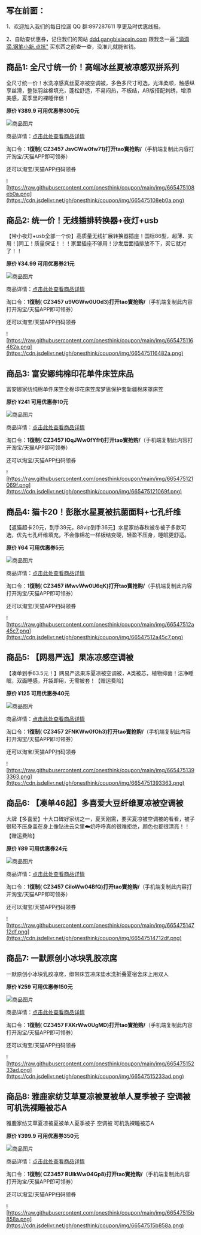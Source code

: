 ## 写在前面：

1、欢迎加入我们的每日捡漏 QQ 群:897287611 享更及时优惠线报。

2、自助查优惠券，记住我们的网站 [ddd.gangbixiaoxin.com](https://ddd.gangbixiaoxin.com) 跟我念一遍 ["滴滴滴.钢笔小新.点抗"](https://ddd.gangbixiaoxin.com) 买东西之前查一查，没准儿就能省钱。

## 商品1: 全尺寸统一价！高端冰丝夏被凉感双拼系列

全尺寸统一价！水洗凉感真丝夏凉被空调被，多色多尺寸可选，光泽柔顺，触感纵享丝滑，整张羽丝棉填充，蓬松舒适，不易闷热，不板结，AB版搭配刺绣，增添美感，夏季里的裸睡伴侣！

**原价 ¥389.9 可用优惠券300元**

![商品图片](https://img.alicdn.com/i4/2217015303373/O1CN0110ZE3M1amstFKyqDL_!!2217015303373.jpg)

商品详情：[点击此处查看商品详情](https://s.click.taobao.com/t?e=m%3D2%26s%3DZo%2BoLPPi1UFw4vFB6t2Z2ueEDrYVVa64XoO8tOebS%2BfLWlSKdGSYDvXm5CdLeTQrt4hWD5k2kjPWbLW7uhxyboGvCrJWHk1%2FTyVl44vrPmd3miNKHWpinpVm%2FOAUUFw71qrpxiwMoCNxc1AtbZGVSy%2BDdG0Dzbzwb7muR1g1ROLNEPXytV9ALoS4zvCRUrquFdySDq37c86ZgiAeUOaHiQMmsTblJUuHr6ZFMZyHRiy8Yk68S2d4InJg259OU7enMbcld9eEMBwbkJ5QxPS2Ci%2FKfJmqgrYAfWsUjZoD5RBNWz%2F98DHeiO%2BlhJbP%2FObLDseal0NfMDXJpWvVCAyWdKJn5AyUbPoV&amp;union_lens=lensId:TAPI@1716811013@213cc544_1183_18fb9e91e6c_14f3@01)

淘口令：**1復制( CZ3457 JsvCWw0fw71)打开tao寳抢购/**（手机端复制此内容打开淘宝/天猫APP即可领券）</p>

还可以淘宝/天猫APP扫码领券

![https://raw.githubusercontent.com/onesthink/coupon/main/img/665475108eb0a.png](https://cdn.jsdelivr.net/gh/onesthink/coupon/img/665475108eb0a.png)

## 商品2: 统一价！无线插排转换器+夜灯+usb

【带小夜灯+usb全部一个价】高质量无线扩展转换器插座！国标86型，超薄、实用！]同工！质量保证！！！家里插座不够用！沙发后面插排放不下，买它就对了！！

**原价 ¥34.99 可用优惠券21元**

![商品图片](https://img.alicdn.com/i4/2216348925597/O1CN01nch9q01rDTjwUeZCj_!!2216348925597.jpg)

商品详情：[点击此处查看商品详情](https://s.click.taobao.com/t?e=m%3D2%26s%3DtqWJ3s54RUlw4vFB6t2Z2ueEDrYVVa64yK8Cckff7TXLWlSKdGSYDvXm5CdLeTQrxq3IhSJN6GTWbLW7uhxyboGvCrJWHk1%2FTyVl44vrPmd3miNKHWpinpVm%2FOAUUFw71qrpxiwMoCNxc1AtbZGVS%2FFbkDgpjpH%2FtyudTsSuh6bNEPXytV9ALoS4zvCRUrqu4CjdFp7roI%2B9Dd8JgGM3u2sJ3o0EPheVBSAhYuy%2Bgjd98JVlfV%2BC3GxpiEUKoFJLhhmOJt5HYZUbkJ5QxPS2Ci%2FKfJmqgrYAfWsUjZoD5RC%2Fq5zrPD5khvCgjNrK26yzDseal0NfMDXJpWvVCAyWdKJn5AyUbPoV&amp;union_lens=lensId:TAPI@1716811014@213f7fa2_1159_18fb9e9224f_e69b@01)

淘口令：**1復制( CZ3457 u9VGWw0UOd3)打开tao寳抢购/**（手机端复制此内容打开淘宝/天猫APP即可领券）</p>

还可以淘宝/天猫APP扫码领券

![https://raw.githubusercontent.com/onesthink/coupon/main/img/665475116482a.png](https://cdn.jsdelivr.net/gh/onesthink/coupon/img/665475116482a.png)

## 商品3: 富安娜纯棉印花单件床笠床品

富安娜家纺纯棉单件床笠全棉印花床笠席梦思保护套新疆棉床罩床笠

**原价 ¥241 可用优惠券10元**

![商品图片](https://img.alicdn.com/bao/uploaded/i3/268691146/O1CN01l580JC1KKuqgBmyKn_!!0-item_pic.jpg)

商品详情：[点击此处查看商品详情](https://s.click.taobao.com/t?e=m%3D2%26s%3DcypTO3uDg%2B9w4vFB6t2Z2ueEDrYVVa64yK8Cckff7TXLWlSKdGSYDvXm5CdLeTQr5x%2BIUlGKNpXWbLW7uhxyboGvCrJWHk1%2FTyVl44vrPmd3miNKHWpinpVm%2FOAUUFw71qrpxiwMoCNxc1AtbZGVS6T%2BUggJWajDANelHFmkak%2BMHuv7RoNv0dIOLe2GUnGWK3GkZDPC4%2BzjJJV4PXdXbklTDiE%2BE5URq1V%2FyzvQTvek5xr06%2F2itgX4p36YwrvTmNymIvOP6qPgLtXRXrKAP19Pt6G4UU6O%2FufIeaShmLsNeCWNG28YqPWtNve04DApwKYnk10ZzO4HQf7B5XnBNcYl7w3%2FA2kb&amp;union_lens=lensId:TAPI@1716811015@213e71e2_1169_18fb9e926a8_aaaf@01)

淘口令：**1復制( CZ3457 lOqJWw0fYfH)打开tao寳抢购/**（手机端复制此内容打开淘宝/天猫APP即可领券）</p>

还可以淘宝/天猫APP扫码领券

![https://raw.githubusercontent.com/onesthink/coupon/main/img/665475121069f.png](https://cdn.jsdelivr.net/gh/onesthink/coupon/img/665475121069f.png)

## 商品4: 猫卡20！彭胀水星夏被抗菌面料+七孔纤维

【返猫超卡20元，到手39元，88vip到手36元】水星家纺春秋被冬被子多款可选，优先七孔纤维填充，不会像棉花一样板结变硬，轻盈不压身，睡眠更舒适。

**原价 ¥64 可用优惠券5元**

![商品图片](https://img.alicdn.com/bao/uploaded/O1CN01kjkdFS1gqtrBoTAVf_!!6000000004194-0-yinhe.jpg)

商品详情：[点击此处查看商品详情](https://s.click.taobao.com/t?e=m%3D2%26s%3D89GqLJ3UjShw4vFB6t2Z2ueEDrYVVa64yK8Cckff7TXLWlSKdGSYDvXm5CdLeTQrlovu%2FCElQOvWbLW7uhxyboGvCrJWHk1%2FTyVl44vrPmd3miNKHWpinpVm%2FOAUUFw71qrpxiwMoCNxc1AtbZGVSz1as9dE8xRAUY7hrUMeysSMHuv7RoNv0Q0jFsbsQ7KWhdPqQefftX0torpbtauhKS6uQDXMvlYUxymUMKjv8nI4hloFVyUFdYwZYP%2F6GtKGlbRMz6GTKAYZjQKfJ2UQf03O4wtQ3K90XH5t%2B8W%2BDyUJH9VDAh%2F8Bcl8iygA%2Bdf9X0%2B3obhRTo5xKmPmpIKZsA%3D%3D&amp;union_lens=lensId:TAPI@1716811017@21468ad9_1133_18fb9e92b72_c7f7@01)

淘口令：**1復制( CZ3457 iMwvWw0U6qK)打开tao寳抢购/**（手机端复制此内容打开淘宝/天猫APP即可领券）</p>

还可以淘宝/天猫APP扫码领券

![https://raw.githubusercontent.com/onesthink/coupon/main/img/66547512a45c7.png](https://cdn.jsdelivr.net/gh/onesthink/coupon/img/66547512a45c7.png)

## 商品5: 【网易严选】果冻凉感空调被

【凑单到手63.5元！】网易严选果冻夏凉被空调被，A类被芯，植物抑菌！洁净睡眠，双面睡感，开袋即用，无需被套！【赠运费险】

**原价 ¥125 可用优惠券40元**

![商品图片](https://img.alicdn.com/i1/3192155289/O1CN01vMG3UU1owPborHtx0_!!3192155289.png)

商品详情：[点击此处查看商品详情](https://s.click.taobao.com/t?e=m%3D2%26s%3DE3jnGtcmUktw4vFB6t2Z2ueEDrYVVa64XoO8tOebS%2BfLWlSKdGSYDvXm5CdLeTQr79%2FTFaMDK6TWbLW7uhxyboGvCrJWHk1%2FTyVl44vrPmd3miNKHWpinpVm%2FOAUUFw71qrpxiwMoCNxc1AtbZGVS3P0mNFrqdXXlweeXvehQXYLZMqoQW%2BfuKGzo1lVxIio%2FB900P4SD09SVo2mZJr3vs9YIJfnx3I9LVweGO%2FEVCfD3PFTkesBiVYlVGfjxKAb64rkhu43Ce04%2BfirBrx7mM7AMx9cWAx%2BEiM%2FlSG%2FbZQ%2FIqzBwiKiPLtUSn%2BRjeTPU1NVKZy3ECfGDF1NzTQoPw%3D%3D&amp;union_lens=lensId:TAPI@1716811019@213dab6b_117f_18fb9e9361e_b4f2@01)

淘口令：**1復制( CZ3457 2FNKWw0fOh3)打开tao寳抢购/**（手机端复制此内容打开淘宝/天猫APP即可领券）</p>

还可以淘宝/天猫APP扫码领券

![https://raw.githubusercontent.com/onesthink/coupon/main/img/6654751393363.png](https://cdn.jsdelivr.net/gh/onesthink/coupon/img/6654751393363.png)

## 商品6: 【凑单46起】多喜爱大豆纤维夏凉被空调被

大牌【多喜爱】十大口碑好家纺之一，夏天刚需，要买夏凉被空调被的看看，被子很轻不压身盖在身上像钻进云朵里☁️奶呼呼真的很难拒绝，颜色也都很漂亮！！【赠运费险】

**原价 ¥89 可用优惠券24元**

![商品图片](https://img.alicdn.com/i4/114141735/O1CN01CjJXmD1Ogg7bJDFvE_!!114141735.jpg)

商品详情：[点击此处查看商品详情](https://s.click.taobao.com/t?e=m%3D2%26s%3DsvcArHGxlwJw4vFB6t2Z2ueEDrYVVa64yK8Cckff7TXLWlSKdGSYDmpNuJnZ2JxjRitN3%2FurF3zWbLW7uhxyboGvCrJWHk1%2FTyVl44vrPmd3miNKHWpinpVm%2FOAUUFw71qrpxiwMoCNxc1AtbZGVS4jvfJUO2dWfFlpleWM4KCCMHuv7RoNv0Q0jFsbsQ7KW0mx7JaDH7La6%2Bolqrekh48AE1%2FntJIj%2F4H05JHhyg8cEJdvRj1Yqzovgm3t99PtVlbRMz6GTKAYZjQKfJ2UQf03O4wtQ3K90XH5t%2B8W%2BDyVJsi27V%2B7zjB2Zxxqbbmq%2FX0%2B3obhRTo5xKmPmpIKZsA%3D%3D&amp;union_lens=lensId:TAPI@1716811021@21085874_1152_18fb9e93c7d_6eeb@01)

淘口令：**1復制( CZ3457 CiloWw04BfQ)打开tao寳抢购/**（手机端复制此内容打开淘宝/天猫APP即可领券）</p>

还可以淘宝/天猫APP扫码领券

![https://raw.githubusercontent.com/onesthink/coupon/main/img/66547514712df.png](https://cdn.jsdelivr.net/gh/onesthink/coupon/img/66547514712df.png)

## 商品7: 一默原创小冰块乳胶凉席

一默原创小冰块乳胶凉席，绑带床笠凉床垫水洗折叠夏宿舍床上用双人

**原价 ¥259 可用优惠券150元**

![商品图片](https://img.alicdn.com/i1/2201186513828/O1CN01LoZCSE1e9H4zzGOX9_!!2201186513828.jpg)

商品详情：[点击此处查看商品详情](https://s.click.taobao.com/t?e=m%3D2%26s%3DNgUxdsTh6WJw4vFB6t2Z2ueEDrYVVa64yK8Cckff7TXLWlSKdGSYDmpNuJnZ2Jxjt4hWD5k2kjPWbLW7uhxyboGvCrJWHk1%2FTyVl44vrPmd3miNKHWpinpVm%2FOAUUFw71qrpxiwMoCNxc1AtbZGVS%2BD1Njr6gqC21A4bgekJU0jNEPXytV9ALoS4zvCRUrquKVOig5Fjbt6%2Bi4mtw%2FVJmZhKDafbLz11BPjjf4UeJeCNChxZ7CmiifV0nl5fyJFkVEtBOFOkz59TU1UpnLcQJ9kYvQZuIwx3oGeIQL4Fi9HVQwUYvbU6xHRHLFELWPyKhgcbUccTft%2B228n1ngbVmA%3D%3D&amp;union_lens=lensId:TAPI@1716811023@21670f3a_1178_18fb9e9434f_c4e7@01)

淘口令：**1復制( CZ3457 FXKrWw0UgMD)打开tao寳抢购/**（手机端复制此内容打开淘宝/天猫APP即可领券）</p>

还可以淘宝/天猫APP扫码领券

![https://raw.githubusercontent.com/onesthink/coupon/main/img/66547515233ad.png](https://cdn.jsdelivr.net/gh/onesthink/coupon/img/66547515233ad.png)

## 商品8: 雅鹿家纺艾草夏凉被夏被单人夏季被子 空调被 可机洗裸睡被芯A

雅鹿家纺艾草夏凉被夏被单人夏季被子 空调被 可机洗裸睡被芯A

**原价 ¥399.9 可用优惠券350元**

![商品图片](https://img.alicdn.com/bao/uploaded/i2/2902552068/O1CN01igKL121R9C0PFYypu_!!2902552068.jpg)

商品详情：[点击此处查看商品详情](https://s.click.taobao.com/t?e=m%3D2%26s%3DsXgfHPNk7FBw4vFB6t2Z2ueEDrYVVa64XoO8tOebS%2BfLWlSKdGSYDmpNuJnZ2Jxjxq3IhSJN6GTWbLW7uhxyboGvCrJWHk1%2FTyVl44vrPmd3miNKHWpinpVm%2FOAUUFw71qrpxiwMoCNxc1AtbZGVSzLqVUbBov8I00DGoRTtVSkLZMqoQW%2BfuKGzo1lVxIiokA3k6jMaJclcdHONFPmP0tET8I7uNglFj4fkSzvhYRHEFC2V3PEAa7FNgKtQfToDlbRMz6GTKAYZjQKfJ2UQf03O4wtQ3K90XXhKrcBJdMxFYNTbPq16SjC5IB2Yr89HX0%2B3obhRTo5xKmPmpIKZsA%3D%3D&amp;union_lens=lensId:TAPI@1716811024@212ce176_119a_18fb9e947d5_7910@01)

淘口令：**1復制( CZ3457 RUlkWw04Gp8)打开tao寳抢购/**（手机端复制此内容打开淘宝/天猫APP即可领券）</p>

还可以淘宝/天猫APP扫码领券

![https://raw.githubusercontent.com/onesthink/coupon/main/img/66547515b858a.png](https://cdn.jsdelivr.net/gh/onesthink/coupon/img/66547515b858a.png)

